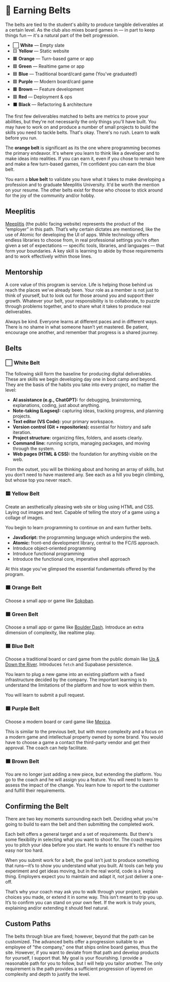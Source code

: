 # 🥋 Earning Belts

The belts are tied to the student's ability to produce tangible deliverables at a certain level.  As the club also mixes board games in — in part to keep things fun — it's a natural part of the belt progression.

* ⬜ **White** — Empty slate
* 🟨 **Yellow** — Static website
* 🟧 **Orange** — Turn-based game or app
* 🟩 **Green** — Realtime game or app
* 🟦 **Blue** — Traditional board/card game (You've graduated!)
* 🟪 **Purple** — Modern board/card game
* 🟫 **Brown** — Feature development
* 🟥 **Red** — Deployment & ops
* ⬛ **Black** — Refactoring & architecture

The first few deliverables matched to belts are metrics to prove your abilities, but they're not necessarily the only things you'll have built.  You may have to work on and produce a number of small projects to build the skills you need to tackle belts.  That's okay.  There's no rush.  Learn to walk before you run.

The **orange belt** is significant as its the one where programming becomes the primary endeavor.  It's where you learn to think like a developer and to make ideas into realities.  If you can earn it, even if you chose to remain here and make a few turn-based games, I'm confident you can earn the blue belt.

You earn a **blue belt** to validate you have what it takes to make developing a profession and to graduate Meeplitis University.  It'd be worth the mention on your resume.  The other belts exist for those who choose to stick around for the joy of the community and/or hobby.

## Meeplitis

[Meeplitis](https://meeplitis.com) (the public facing website) represents the product of the “employer” in this path. That’s why certain dictates are mentioned, like the use of Atomic for developing the UI of apps. While technology offers endless libraries to choose from, in real professional settings you’re often given a set of expectations — specific tools, libraries, and languages — that form your boundaries. A key skill is learning to abide by those requirements and to work effectively within those lines.

## Mentorship

A core value of this program is service. Life is helping those behind us reach the places we’ve already been. Your role as a member is not just to think of yourself, but to look out for those around you and support their growth. Whatever your belt, your responsibility is to collaborate, to puzzle through problems together, and to share what it takes to produce real deliverables.

Always be kind. Everyone learns at different paces and in different ways. There is no shame in what someone hasn’t yet mastered. Be patient, encourage one another, and remember that progress is a shared journey.

## Belts

### ⬜ White Belt

The following skill form the baseline for producing digital deliverables. These are skills we begin developing day one in boot camp and beyond.  They are the basis of the habits you take into every project, no matter the level:

* **AI assistance (e.g., ChatGPT):** for debugging, brainstorming, explanations, coding, just about anything.
* **Note-taking (Logseq):** capturing ideas, tracking progress, and planning projects.
* **Text editor (VS Code):** your primary workspace.
* **Version control (Git + repositories):** essential for history and safe iteration.
* **Project structure:** organizing files, folders, and assets clearly.
* **Command line:** running scripts, managing packages, and moving through the system.
* **Web pages (HTML & CSS):** the foundation for anything visible on the web.

From the outset, you will be thinking about and honing an array of skills, but you don't need to have mastered any.  See each as a hill you begin climbing, but whose top you never reach.

### 🟨 Yellow Belt

Create an aesthetically pleasing web site or blog using HTML and CSS.  Laying out images and text.  Capable of telling the story of a game using a collage of images.

You begin to learn programming to continue on and earn further belts.

* **JavaScript:** the programming language which underpins the web.
* **Atomic:** front-end development library, central to the FC/IS approach.
* Introduce object-oriented programming
* Introduce functional programming
* Introduce the functional core, imperative shell approach

At this stage you've glimpsed the essential fundamentals offered by the program.

### 🟧 Orange Belt

Choose a small app or game like [Sokoban](https://mlanza.com/sokoban/).

### 🟩 Green Belt

Choose a small app or game like [Boulder Dash](https://mlanza.com/boulder-dash/).  Introduce an extra dimension of complexity, like realtime play.

### 🟦 Blue Belt

Choose a traditional board or card game from the public domain like [Up & Down the River](https://meeplitis.com/games/up-down/).  Introduces `fetch` and Supabase persistence.

You learn to plug a new game into an existing platform with a fixed infrastructure decided by the company.  The important learning is to understand the limitations of the platform and how to work within them.

You will learn to submit a pull request.

### 🟪 Purple Belt

Choose a modern board or card game like [Mexica](https://meeplitis.com/games/mexica/).

This is similar to the previous belt, but with more complexity and a focus on a modern game and intellectual property owned by some brand.  You would have to choose a game a contact the third-party vendor and get their approval.  The coach can help facilitate.

### 🟫 Brown Belt

You are no longer just adding a new piece, but extending the platform.  You go to the coach and he will assign you a feature. You will need to learn to assess the impact of the change.  You learn how to report to the customer and fulfill their requirements.

## Confirming the Belt

There are two key moments surrounding each belt.  Deciding what you're going to build to earn the belt and then submitting the completed work.

Each belt offers a general target and a set of requirements.  But there's some flexibility in selecting what you want to shoot for.  The coach requires you to pitch your idea before you start.  He wants to ensure it's neither too easy nor too hard.

When you submit work for a belt, the goal isn’t just to produce something that runs—it’s to show you understand what you built. AI tools can help you experiment and get ideas moving, but in the real world, code is a living thing. Employers expect you to maintain and adapt it, not just deliver a one-off.

That’s why your coach may ask you to walk through your project, explain choices you made, or extend it in some way. This isn’t meant to trip you up. It’s to confirm you can stand on your own feet. If the work is truly yours, explaining and/or extending it should feel natural.

## Custom Paths

The belts through blue are fixed; however, beyond that the path can be customized.  The advanced belts offer a progression suitable to an employee of "the company," one that ships online board games, thus the site.  However, if you want to deviate from that path and develop products for yourself, I support that. My goal is your flourishing.  I provide a reasonable path for you to follow, but I will help you tailor another.  The only requirement is the path provides a sufficient progression of layered on complexity and depth to justify the level.
